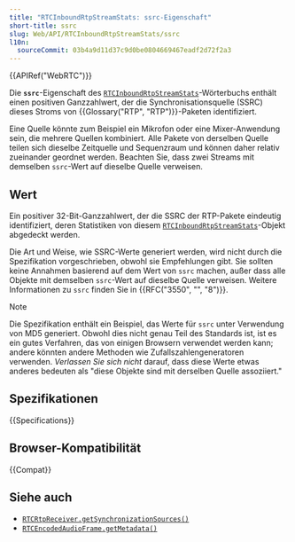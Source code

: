 ```yaml
---
title: "RTCInboundRtpStreamStats: ssrc-Eigenschaft"
short-title: ssrc
slug: Web/API/RTCInboundRtpStreamStats/ssrc
l10n:
  sourceCommit: 03b4a9d11d37c9d0be0804669467eadf2d72f2a3
---
```


{{APIRef("WebRTC")}}

Die **`ssrc`**-Eigenschaft des [`RTCInboundRtpStreamStats`](/de/docs/Web/API/RTCInboundRtpStreamStats)-Wörterbuchs enthält einen positiven Ganzzahlwert, der die Synchronisationsquelle (SSRC) dieses Stroms von {{Glossary("RTP", "RTP")}}-Paketen identifiziert.

Eine Quelle könnte zum Beispiel ein Mikrofon oder eine Mixer-Anwendung sein, die mehrere Quellen kombiniert. Alle Pakete von derselben Quelle teilen sich dieselbe Zeitquelle und Sequenzraum und können daher relativ zueinander geordnet werden. Beachten Sie, dass zwei Streams mit demselben `ssrc`-Wert auf dieselbe Quelle verweisen.

## Wert

Ein positiver 32-Bit-Ganzzahlwert, der die SSRC der RTP-Pakete eindeutig identifiziert, deren Statistiken von diesem [`RTCInboundRtpStreamStats`](/de/docs/Web/API/RTCInboundRtpStreamStats)-Objekt abgedeckt werden.

Die Art und Weise, wie SSRC-Werte generiert werden, wird nicht durch die Spezifikation vorgeschrieben, obwohl sie Empfehlungen gibt. Sie sollten keine Annahmen basierend auf dem Wert von `ssrc` machen, außer dass alle Objekte mit demselben `ssrc`-Wert auf dieselbe Quelle verweisen. Weitere Informationen zu `ssrc` finden Sie in {{RFC("3550", "", "8")}}.

> [!NOTE]
> Die Spezifikation enthält ein Beispiel, das Werte für `ssrc` unter Verwendung von MD5 generiert. Obwohl dies nicht genau Teil des Standards ist, ist es ein gutes Verfahren, das von einigen Browsern verwendet werden kann; andere könnten andere Methoden wie Zufallszahlengeneratoren verwenden.
> _Verlassen Sie sich nicht_ darauf, dass diese Werte etwas anderes bedeuten als "diese Objekte sind mit derselben Quelle assoziiert."

## Spezifikationen

{{Specifications}}

## Browser-Kompatibilität

{{Compat}}

## Siehe auch

- [`RTCRtpReceiver.getSynchronizationSources()`](/de/docs/Web/API/RTCRtpReceiver/getSynchronizationSources)
- [`RTCEncodedAudioFrame.getMetadata()`](/de/docs/Web/API/RTCEncodedAudioFrame/getMetadata)
